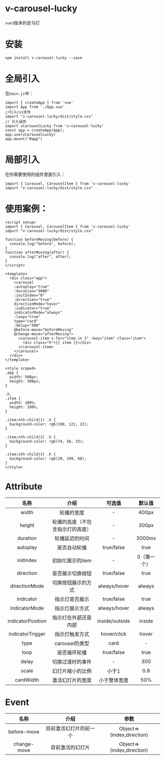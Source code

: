 # v-carousel-lucky
`vue3`版本的走马灯

# 安装
```
npm install v-carousel-lucky --save

```
# 全局引入
在`main.js`中：
```
import { createApp } from 'vue'
import App from './App.vue'
//引入css文件
import "v-carousel-lucky/dist/style.css"
// 引入组件
import vCarouselLucky from 'v-carousel-lucky'
const app = createApp(App);
app.use(vCarouselLucky)
app.mount("#app")

```

# 局部引入
在你需要使用的组件里面引入：
```
import { Carousel, CarouselItem } from 'v-carousel-lucky'
import "v-carousel-lucky/dist/style.css"
```
# 使用案例：
```
<script setup>
import { Carousel, CarouselItem } from 'v-carousel-lucky'
import "v-carousel-lucky/dist/style.css"

function beforeMoving(before) {
  console.log("before", before);
}
function afterMoving(after) {
  console.log("after", after);
}
</script>

<template>
  <div class="app">
    <carousel 
    :autoplay="true" 
    :duration="5000" 
    :initIndex="0" 
    :direction="true" 
    directionMode="hover" 
    :indicator="true"
    indicatorMode="always" 
    :loop="true" 
    type="card"  
    :delay="500"
    @before-move="beforeMoving" 
    @change-move="afterMoving">
      <carousel-item v-for="item in 3" :key="item" class="item">
        <div class="h">{{ item }}</div>
      </carousel-item>
    </carousel>
  </div>
</template>

<style scoped>
.app {
  width: 500px;
  height: 300px;
}

.h,
.item {
  width: 100%;
  height: 100%;
}

.item:nth-child(1) .h {
  background-color: rgb(198, 121, 22);
}

.item:nth-child(2) .h {
  background-color: rgb(74, 56, 33);
}

.item:nth-child(3) .h {
  background-color: rgb(39, 199, 68);
}
</style>

```

# Attribute

|       名称        |               介绍               |     可选值     |   默认值    |
| :---------------: | :------------------------------: | :------------: | :---------: |
|       width       |            轮播的宽度            |       -        |    400px    |
|      height       | 轮播的高度（不包含指示灯的高度） |       -        |    300px    |
|     duration      |          轮播延迟的时间          |       -        |   3000ms    |
|     autoplay      |           是否自动轮播           |   true/false   |    true     |
|     initIndex     |         初始化展示的item         |       -        | 0（第一个） |
|     direction     |         是否展示切换按钮         |   true/false   |    true     |
|   directionMode   |        切换按钮展示的方式        |  always/hover  |   always    |
|     indicator     |          指示灯是否展示          |   true/false   |    true     |
|   indicatorMode   |          指示灯展示方式          |  always/hover  |   always    |
| indicatorPosition |       指示灯在外部还是内部       | inside/outside |   inside    |
| indicatorTrigger  |          指示灯触发方式          |  hover/click   |    hover    |
|       type        |          carousel的类型          |      card      |      -      |
|       loop        |           是否循环轮播           |   true/false   |    true     |
|       delay       |         切换过渡时的事件         |       -        |     300     |
|       scale       |         幻灯片缩小的比例         |       小于1       |     0.8     |
|       cardWidth       |         激活幻灯片的宽度         |       小于整体宽度       |     50%     |

# Event

|    名称     |          介绍          |           参数            |
| :---------: | :--------------------: | :-----------------------: |
| before-move | 目前激活幻灯片的前一个 | Object=>(index,direction) |
| change-move |    目前激活的幻灯片    | Object=>(index,direction) |